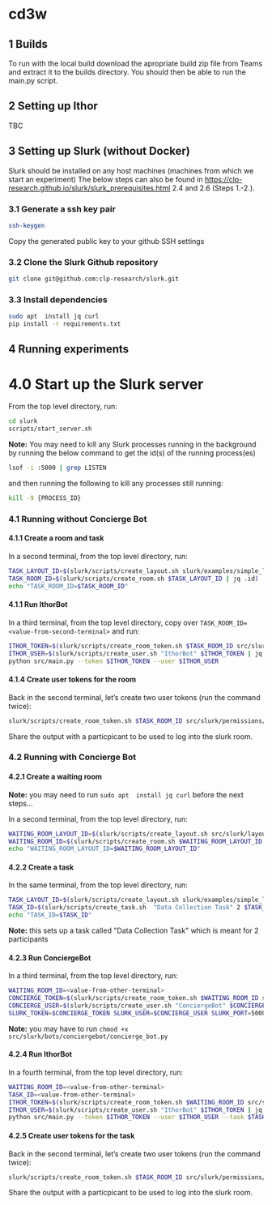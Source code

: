 # cd3w

## 1 Builds

To run with the local build download the apropriate build zip file from Teams and extract it to the builds directory. You should then be able to run the main.py script.

## 2 Setting up Ithor

TBC

## 3 Setting up Slurk (without Docker)

Slurk should be installed on any host machines (machines from which we start an experiment)
The below steps can also be found in https://clp-research.github.io/slurk/slurk_prerequisites.html 2.4 and 2.6 (Steps 1.-2.).

### 3.1 Generate a ssh key pair

```sh
ssh-keygen
```

Copy the generated public key to your github SSH settings

### 3.2 Clone the Slurk Github repository

```sh
git clone git@github.com:clp-research/slurk.git
```

### 3.3 Install dependencies

```sh
sudo apt  install jq curl
pip install -r requirements.txt
```

## 4 Running experiments

# 4.0 Start up the Slurk server 

From the top level directory, run:

```sh
cd slurk
scripts/start_server.sh
```

**Note:** You may need to kill any Slurk processes running in the background by running the below command to get the id(s) of the running process(es)

```sh
lsof -i :5000 | grep LISTEN
```

and then running the following to kill any processes still running:

```sh
kill -9 {PROCESS_ID} 
```

### 4.1 Running without Concierge Bot

#### 4.1.1 Create a room and task

In a second terminal, from the top level directory, run:

```sh
TASK_LAYOUT_ID=$(slurk/scripts/create_layout.sh slurk/examples/simple_layout.json | jq .id)
TASK_ROOM_ID=$(slurk/scripts/create_room.sh $TASK_LAYOUT_ID | jq .id)
echo "TASK_ROOM_ID=$TASK_ROOM_ID"
```


#### 4.1.1 Run IthorBot

In a third terminal, from the top level directory, copy over `TASK_ROOM_ID=<value-from-second-terminal>` and run:

```sh
ITHOR_TOKEN=$(slurk/scripts/create_room_token.sh $TASK_ROOM_ID src/slurk/permissions/ithor_bot_permissions.json | jq -r .id)
ITHOR_USER=$(slurk/scripts/create_user.sh "IthorBot" $ITHOR_TOKEN | jq .id)
python src/main.py --token $ITHOR_TOKEN --user $ITHOR_USER
```

#### 4.1.4 Create user tokens for the room

Back in the second terminal, let’s create two user tokens (run the command twice):

```sh
slurk/scripts/create_room_token.sh $TASK_ROOM_ID src/slurk/permissions/user_permissions.json 1 | jq .id
```

Share the output with a particpicant to be used to log into the slurk room.

### 4.2 Running with Concierge Bot
#### 4.2.1 Create a waiting room

**Note:** you may need to run `sudo apt  install jq curl` before the next steps...

In a second terminal, from the top level directory, run:

```sh
WAITING_ROOM_LAYOUT_ID=$(slurk/scripts/create_layout.sh src/slurk/layouts/waiting_room_layout.json | jq .id)
WAITING_ROOM_ID=$(slurk/scripts/create_room.sh $WAITING_ROOM_LAYOUT_ID | jq .id)
echo "WAITING_ROOM_LAYOUT_ID=$WAITING_ROOM_LAYOUT_ID"
```

#### 4.2.2 Create a task

In the same terminal, from the top level directory, run:

```sh
TASK_LAYOUT_ID=$(slurk/scripts/create_layout.sh slurk/examples/simple_layout.json | jq .id)
TASK_ID=$(slurk/scripts/create_task.sh  "Data Collection Task" 2 $TASK_LAYOUT_ID | jq .id)
echo "TASK_ID=$TASK_ID"
```

**Note:** this sets up a task called "Data Collection Task" which is meant for 2 participants

#### 4.2.3 Run ConciergeBot

In a third terminal, from the top level directory, run:

```sh
WAITING_ROOM_ID=<value-from-other-terminal>
CONCIERGE_TOKEN=$(slurk/scripts/create_room_token.sh $WAITING_ROOM_ID src/slurk/bots/conciergebot/concierge_bot_permissions.json | jq -r .id)
CONCIERGE_USER=$(slurk/scripts/create_user.sh "ConciergeBot" $CONCIERGE_TOKEN | jq .id)
SLURK_TOKEN=$CONCIERGE_TOKEN SLURK_USER=$CONCIERGE_USER SLURK_PORT=5000 python src/slurk/bots/conciergebot/concierge_bot.py
```

**Note:** you may have to run `chmod +x src/slurk/bots/conciergebot/concierge_bot.py`


#### 4.2.4 Run IthorBot

In a fourth terminal, from the top level directory, run:

```sh
WAITING_ROOM_ID=<value-from-other-terminal>
TASK_ID=<value-from-other-terminal>
ITHOR_TOKEN=$(slurk/scripts/create_room_token.sh $WAITING_ROOM_ID src/slurk/permissions/ithor_bot_permissions.json | jq -r .id)
ITHOR_USER=$(slurk/scripts/create_user.sh "IthorBot" $ITHOR_TOKEN | jq .id)
python src/main.py --token $ITHOR_TOKEN --user $ITHOR_USER --task $TASK_ID
```

#### 4.2.5 Create user tokens for the task

Back in the second terminal, let’s create two user tokens (run the command twice):

```sh
slurk/scripts/create_room_token.sh $TASK_ROOM_ID src/slurk/permissions/user_permissions.json 1 | jq .id
```

Share the output with a particpicant to be used to log into the slurk room.